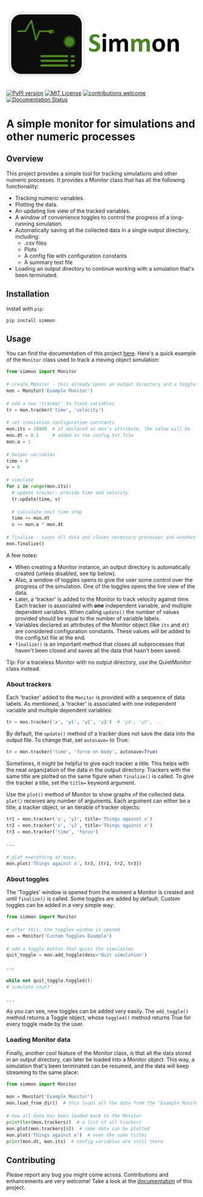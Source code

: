 ![Logo](https://raw.githubusercontent.com/roiezemel/simmon/main/assets/simmon_expanded_logo.png)

[![PyPI version](https://badge.fury.io/py/simmon.svg)](https://badge.fury.io/py/simmon)
[![MIT License](https://img.shields.io/badge/license-MIT-blue.svg?style=flat)](http://choosealicense.com/licenses/mit/)
[![contributions welcome](https://img.shields.io/badge/contributions-welcome-brightgreen.svg?style=flat)](https://github.com/roiezemel/simmon)
[![Documentation Status](https://readthedocs.org/projects/simmon/badge/?version=latest)](https://simmon.readthedocs.io/en/latest/?badge=latest)

# A simple monitor for simulations and other numeric processes

## Overview
This project provides a simple tool for tracking simulations and 
other numeric processes. It provides a Monitor class that has 
all the following functionality:

* Tracking numeric variables.
* Plotting the data.
* An updating live view of the tracked variables.
* A window of convenience toggles to control the progress
of a long-running simulation.
* Automatically saving all the collected data in a single output directory, including:
  * .csv files
  * Plots
  * A config file with configuration constants
  * A summary text file
* Loading an output directory to continue working with a simulation that's been terminated.

## Installation
Install with `pip`:
```commandline
pip install simmon
```

## Usage
You can find the documentation of this project [here](https://simmon.readthedocs.io/en/latest/?badge=latest).
Here's a quick example of the `Monitor` class used to track a moving object simulation:

```python
from simmon import Monitor

# create Monitor - this already opens an output directory and a toggle-buttons control window
mon = Monitor('Example Monitor')

# add a new 'tracker' to track variables
tr = mon.tracker('time', 'velocity')

# set simulation configuration constants
mon.its = 10000  # if declared as mon's attribute, the value will be 
mon.dt = 0.1     # added to the config.txt file
mon.a = 1

# helper variables
time = 0
v = 0

# simulate
for i in range(mon.its):
  # update tracker: provide time and velocity
  tr.update(time, v)

  # calculate next time step
  time += mon.dt
  v += mon.a * mon.dt

# finalize - saves all data and closes necessary processes and windows
mon.finalize()
```
A few notes:
- When creating a Monitor instance, an output directory is automatically created (unless disabled, see tip below).
- Also, a window of toggles opens to give the user some control over the progress of the simulation. One of the toggles 
opens the live view of the data.
- Later, a 'tracker' is added to the Monitor to track velocity against time. Each tracker is associated with **one** independent variable, 
and multiple dependent variables. When calling `update()` the number of values provided should be equal to the number of variable labels.
- Variables declared as attributes of the Monitor object (like `its` and `dt`) are considered configuration constants. These values will be
added to the config.txt file at the end.
- `finalize()` is an important method that closes all subprocesses that haven't been closed and saves all the data that hasn't been saved.

Tip: For a traceless Monitor with no output directory, use the 
QuietMonitor class instead.

### About trackers
Each 'tracker' added to the `Monitor` is provided with a sequence of data labels.
As mentioned, a 'tracker' is associated with one independent variable and multiple dependent variables:
```python
tr = mon.tracker('x', 'y1', 'y2', 'y3')  # 'y4', 'y5', ...
```
By default, the `update()` method of a tracker does not save the data into the output file.
To change that, set `autosave=` to True:
```python
tr = mon.tracker('time', 'force on body', autosave=True)
```
Sometimes, it might be helpful to give each tracker a title. This helps with the neat organization 
of the data in the output directory. Trackers with the same title are plotted on the same 
figure when `finalize()` is called. To give the tracker a title, set the `title=` keyword argument.

Use the `plot()` method of Monitor to show graphs of
the collected data.
`plot()` receives any number of arguments. Each argument can either be a 
title, a tracker object, or an iterable of tracker objects:
```python
tr1 = mon.tracker('x', 'y1', title='Things against x')
tr2 = mon.tracker('x', 'y2', title='Things against x')
tr3 = mon.tracker('time', 'force')

...

# plot everything at once:
mon.plot('Things against x', tr3, [tr1, tr2, tr3])
```

### About toggles
The 'Toggles' window is opened from the moment a Monitor is created and until `finalize()` is called.
Some toggles are added by default. Custom toggles can be added in a very simple way:

```python
from simmon import Monitor

# after this, the toggles window is opened
mon = Monitor('Custom Toggles Example')

# add a toggle button that quits the simulation
quit_toggle = mon.add_toggle(desc='Quit simulation')

...

while not quit_toggle.toggled():
# simulate stuff

...
```

As you can see, new toggles can be added very easily. The `add_toggle()` method
returns a Toggle object, whose `toggled()` method returns True for every toggle made 
by the user.


### Loading Monitor data
Finally, another cool feature of the Monitor class, is that all the data stored in 
an output directory, can later be loaded into a Monitor object. This way, a simulation 
that's been terminated can be resumed, and the data will keep streaming to the same place:

```python
from simmon import Monitor

mon = Monitor('Example Monitor')
mon.load_from_dir()  # this loads all the data from the 'Example Monitor' output directory

# now all data has been loaded back to the Monitor
print(len(mon.trackers))  # a list of all trackers
mon.plot(mon.trackers[0])  # same data can be plotted
mon.plot('Things against x')  # even the same titles
print(mon.dt, mon.its)  # config variables are still there
```

## Contributing
Please report any bug you might come across. Contributions and enhancements are very welcome!
Take a look at the [documentation](https://simmon.readthedocs.io/en/latest/?badge=latest) of this project.

